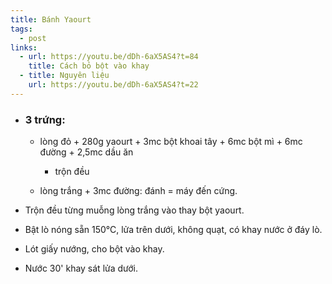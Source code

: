 ```yaml
---
title: Bánh Yaourt
tags:
  - post
links:
  - url: https://youtu.be/dDh-6aX5AS4?t=84
    title: Cách bỏ bột vào khay
  - title: Nguyên liệu
    url: https://youtu.be/dDh-6aX5AS4?t=22
---
```

* ### 3 trứng:

  * lòng đỏ + 280g yaourt + 3mc bột khoai tây + 6mc bột mì + 6mc đường + 2,5mc dầu ăn

    * trộn đều
  * lòng trắng + 3mc đường: đánh = máy đến cứng.
* Trộn đều từng muỗng lòng trắng vào thay bột yaourt.
* Bật lò nóng sẵn 150°C, lửa trên dưới, không quạt, có khay nước ở đáy lò.
* Lót giấy nướng, cho bột vào khay.
* Nước 30' khay sát lửa dưới.
